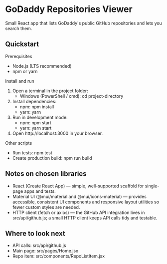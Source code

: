 # GoDaddy Repositories Viewer

Small React app that lists GoDaddy's public GitHub repositories and lets you search them.

## Quickstart

Prerequisites

- Node.js (LTS recommended)
- npm or yarn

Install and run

1. Open a terminal in the project folder:
   - Windows (PowerShell / cmd): cd project-directory
2. Install dependencies:
   - npm: npm install
   - yarn: yarn
3. Run in development mode:
   - npm: npm start
   - yarn: yarn start
4. Open http://localhost:3000 in your browser.

Other scripts

- Run tests: npm test
- Create production build: npm run build

## Notes on chosen libraries

- React (Create React App) — simple, well-supported scaffold for single-page apps and tests.
- Material UI (@mui/material and @mui/icons-material) — provides accessible, consistent UI components and responsive layout utilities so fewer custom styles are needed.
- HTTP client (fetch or axios) — the GitHub API integration lives in src/api/github.js; a small HTTP client keeps API calls tidy and testable.

## Where to look next

- API calls: src/api/github.js
- Main page: src/pages/Home.jsx
- Repo item: src/components/RepoListItem.jsx
